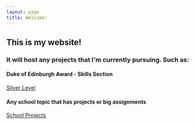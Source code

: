 ```yaml
---
layout: page
title: Welcome!
---
```


## This is my website! 
### It will host any projects that I'm currently pursuing. Such as:

#### Duke of Edinburgh Award - Skills Section
[Silver Level](DofE-Silver "Silver Level")

#### Any school topic that has projects or big assignments
[School Projects](school "School Projects")

